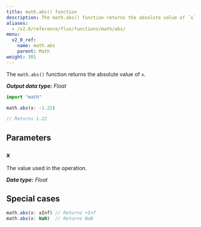 ```yaml
---
title: math.abs() function
description: The math.abs() function returns the absolute value of `x`.
aliases:
  - /v2.0/reference/flux/functions/math/abs/
menu:
  v2_0_ref:
    name: math.abs
    parent: Math
weight: 301
---
```


The `math.abs()` function returns the absolute value of `x`.

_**Output data type:** Float_

```js
import "math"

math.abs(x: -1.22)

// Returns 1.22
```

## Parameters

### x
The value used in the operation.

_**Data type:** Float_

## Special cases
```js
math.abs(x: ±Inf) // Returns +Inf
math.abs(x: NaN)  // Returns NaN
```
